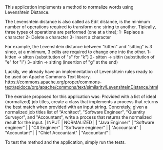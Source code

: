 This application implements a method to normalize words using Levenshtein Distance.

The Levenshtein distance is also called as Edit distance, is the minimum number of operations required to transform one string to another.
Tipically, three types of operations are performed (one at a time);
1- Replace a character
2- Delete a character
3- Insert a character

For example, the Levenshtein distance between "kitten" and "sitting" is 3 since, at a minimum, 3 edits are required to change one into the other.
1- kitten -> sitten (substitution of "s" for "k")
2- sitten -> sittin (substitution of "e" for "i")
3- sittin -> sitting (insertion of "g" at the end)

Luckily, we already have an implementation of Levenshtein rules ready to be used on Apache Commons Text library.
https://commons.apache.org/proper/commons-text/apidocs/org/apache/commons/text/similarity/LevenshteinDistance.html

The exercise proposed for this application was:
Provided with a list of ideal (normalized) job titles, create a class that implements a process that returns the best match when provided with an
input string.
Concretely, given a normalized job titles list of “Architect", "Software Engineer", "Quantity Surveyor", and "Accountant", write a process that
returns the normalized result for the input.
|       INPUT         |       NORMALIZED      |
| "Java Enginner"     | "Software engineer"   |
| "C# Engineer"       | "Software engineer"   |
| "Accountant"        | "Accountant"          |
| "Chief Accountant"  | "Accountant"          |

To test the method and the application, simply run the tests.